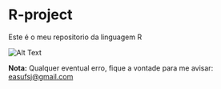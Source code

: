 # R-project
Este é o meu repositorio da linguagem R

![Alt Text](https://upload.wikimedia.org/wikipedia/commons/thumb/1/1b/R_logo.svg/724px-R_logo.svg.png)

 **Nota:**
Qualquer eventual erro, fique a vontade para me avisar: easufsj@gmail.com

